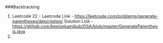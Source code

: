 ###Backtracking
1. Leetcode 22 -
      Leetcode Link - https://leetcode.com/problems/generate-parentheses/description/
      Solution Link - https://github.com/beelzekamibub/DSA/blob/master/GenerateParenthesis.java
3. 
